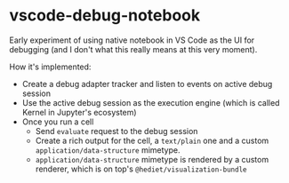 # vscode-debug-notebook

Early experiment of using native notebook in VS Code as the UI for debugging (and I don't what this really means at this very moment).

How it's implemented:

* Create a debug adapter tracker and listen to events on active debug session
* Use the active debug session as the execution engine (which is called Kernel in Jupyter's ecosystem)
* Once you run a cell
  * Send `evaluate` request to the debug session
  * Create a rich output for the cell, a `text/plain` one and a custom `application/data-structure` mimetype.
  * `application/data-structure` mimetype is rendered by a custom renderer, which is on top's `@hediet/visualization-bundle`